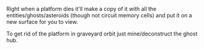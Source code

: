 Right when a platform dies it'll make a copy of it with all the entities/ghosts/asteroids (though not circuit memory cells) and put it on a new surface for you to view.

To get rid of the platform in graveyard orbit just mine/deconstruct the ghost hub.
